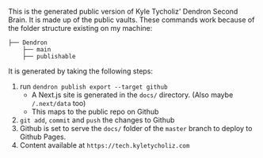 This is the generated public version of Kyle Tycholiz' Dendron Second Brain. It
is made up of the public vaults. These commands work because of the folder structure existing on my
machine:
```
├── Dendron
    ├── main
    ├── publishable
```
It is generated by taking the following steps:
1. run `dendron publish export --target github`
    - A Next.js site is generated in the `docs/` directory. (Also maybe `/.next/data` too)
    - This maps to the public repo on Github
2. `git add`, `commit` and `push` the changes to Github
3. Github is set to serve the `docs/` folder of the `master` branch to deploy to Github Pages.
4. Content available at `https://tech.kyletycholiz.com`
